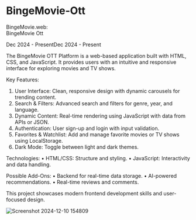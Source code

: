 # BingeMovie-Ott
BingeMovie.web:    
BingeMovie Ott

Dec 2024 - PresentDec 2024 - Present

The BingeMovie OTT Platform is a web-based application built with HTML, CSS, and JavaScript. It provides users with an intuitive and responsive interface for exploring movies and TV shows.

Key Features:
 1. User Interface: Clean, responsive design with dynamic carousels for trending content.
 2. Search & Filters: Advanced search and filters for genre, year, and language.
 3. Dynamic Content: Real-time rendering using JavaScript with data from APIs or JSON.
 4. Authentication: User sign-up and login with input validation.
 5. Favorites & Watchlist: Add and manage favorite movies or TV shows using LocalStorage.
 6. Dark Mode: Toggle between light and dark themes.

Technologies:
 • HTML/CSS: Structure and styling.
 • JavaScript​: Interactivity and data handling.

Possible Add-Ons:
 • Backend for real-time data storage.
 • AI-powered recommendations.
 • Real-time reviews and comments.

This project showcases modern frontend development skills and user-focused design.


![Screenshot 2024-12-10 154809](https://github.com/user-attachments/assets/65cc0940-78a0-43fa-9f20-d1189b64a279)
